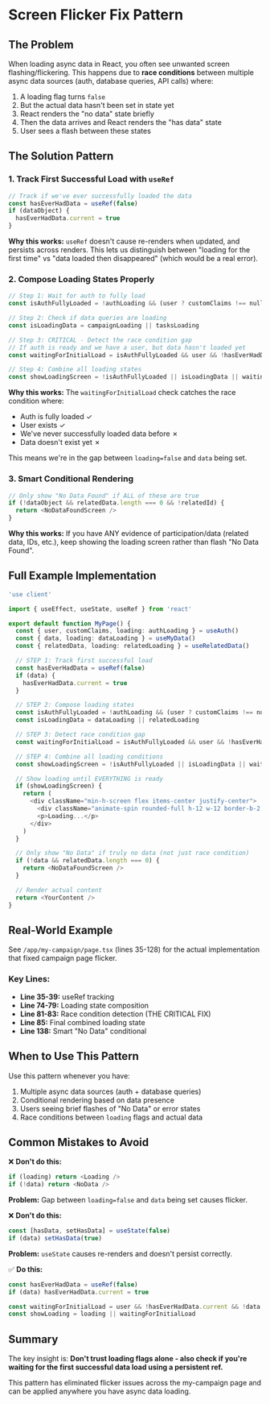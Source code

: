 # Screen Flicker Fix Pattern

## The Problem
When loading async data in React, you often see unwanted screen flashing/flickering. This happens due to **race conditions** between multiple async data sources (auth, database queries, API calls) where:

1. A loading flag turns `false`
2. But the actual data hasn't been set in state yet
3. React renders the "no data" state briefly
4. Then the data arrives and React renders the "has data" state
5. User sees a flash between these states

## The Solution Pattern

### 1. **Track First Successful Load with `useRef`**

```typescript
// Track if we've ever successfully loaded the data
const hasEverHadData = useRef(false)
if (dataObject) {
  hasEverHadData.current = true
}
```

**Why this works:** `useRef` doesn't cause re-renders when updated, and persists across renders. This lets us distinguish between "loading for the first time" vs "data loaded then disappeared" (which would be a real error).

### 2. **Compose Loading States Properly**

```typescript
// Step 1: Wait for auth to fully load
const isAuthFullyLoaded = !authLoading && (user ? customClaims !== null : true)

// Step 2: Check if data queries are loading
const isLoadingData = campaignLoading || tasksLoading

// Step 3: CRITICAL - Detect the race condition gap
// If auth is ready and we have a user, but data hasn't loaded yet
const waitingForInitialLoad = isAuthFullyLoaded && user && !hasEverHadData.current && !dataObject

// Step 4: Combine all loading states
const showLoadingScreen = !isAuthFullyLoaded || isLoadingData || waitingForInitialLoad
```

**Why this works:** The `waitingForInitialLoad` check catches the race condition where:
- Auth is fully loaded ✓
- User exists ✓
- We've never successfully loaded data before ✗
- Data doesn't exist yet ✗

This means we're in the gap between `loading=false` and `data` being set.

### 3. **Smart Conditional Rendering**

```typescript
// Only show "No Data Found" if ALL of these are true
if (!dataObject && relatedData.length === 0 && !relatedId) {
  return <NoDataFoundScreen />
}
```

**Why this works:** If you have ANY evidence of participation/data (related data, IDs, etc.), keep showing the loading screen rather than flash "No Data Found".

## Full Example Implementation

```typescript
'use client'

import { useEffect, useState, useRef } from 'react'

export default function MyPage() {
  const { user, customClaims, loading: authLoading } = useAuth()
  const { data, loading: dataLoading } = useMyData()
  const { relatedData, loading: relatedLoading } = useRelatedData()

  // STEP 1: Track first successful load
  const hasEverHadData = useRef(false)
  if (data) {
    hasEverHadData.current = true
  }

  // STEP 2: Compose loading states
  const isAuthFullyLoaded = !authLoading && (user ? customClaims !== null : true)
  const isLoadingData = dataLoading || relatedLoading

  // STEP 3: Detect race condition gap
  const waitingForInitialLoad = isAuthFullyLoaded && user && !hasEverHadData.current && !data

  // STEP 4: Combine all loading conditions
  const showLoadingScreen = !isAuthFullyLoaded || isLoadingData || waitingForInitialLoad

  // Show loading until EVERYTHING is ready
  if (showLoadingScreen) {
    return (
      <div className="min-h-screen flex items-center justify-center">
        <div className="animate-spin rounded-full h-12 w-12 border-b-2 border-blue-600"></div>
        <p>Loading...</p>
      </div>
    )
  }

  // Only show "No Data" if truly no data (not just race condition)
  if (!data && relatedData.length === 0) {
    return <NoDataFoundScreen />
  }

  // Render actual content
  return <YourContent />
}
```

## Real-World Example

See `/app/my-campaign/page.tsx` (lines 35-128) for the actual implementation that fixed campaign page flicker.

### Key Lines:
- **Line 35-39:** useRef tracking
- **Line 74-79:** Loading state composition
- **Line 81-83:** Race condition detection (THE CRITICAL FIX)
- **Line 85:** Final combined loading state
- **Line 138:** Smart "No Data" conditional

## When to Use This Pattern

Use this pattern whenever you have:
1. Multiple async data sources (auth + database queries)
2. Conditional rendering based on data presence
3. Users seeing brief flashes of "No Data" or error states
4. Race conditions between `loading` flags and actual data

## Common Mistakes to Avoid

❌ **Don't do this:**
```typescript
if (loading) return <Loading />
if (!data) return <NoData />
```
**Problem:** Gap between `loading=false` and `data` being set causes flicker.

❌ **Don't do this:**
```typescript
const [hasData, setHasData] = useState(false)
if (data) setHasData(true)
```
**Problem:** `useState` causes re-renders and doesn't persist correctly.

✅ **Do this:**
```typescript
const hasEverHadData = useRef(false)
if (data) hasEverHadData.current = true

const waitingForInitialLoad = user && !hasEverHadData.current && !data
const showLoading = loading || waitingForInitialLoad
```

## Summary

The key insight is: **Don't trust loading flags alone - also check if you're waiting for the first successful data load using a persistent ref.**

This pattern has eliminated flicker issues across the my-campaign page and can be applied anywhere you have async data loading.
